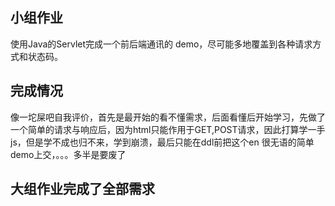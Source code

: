 ## 小组作业

使用Java的Servlet完成一个前后端通讯的 demo，尽可能多地覆盖到各种请求方式和状态码。

## 完成情况

像一坨屎吧自我评价，首先是最开始的看不懂需求，后面看懂后开始学习，先做了一个简单的请求与响应后，因为html只能作用于GET,POST请求，因此打算学一手js，但是学不成也归不来，学到崩溃，最后只能在ddl前把这个en 很无语的简单demo上交，。。。多半是要废了

## 大组作业完成了全部需求